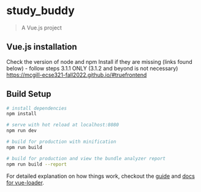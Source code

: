 # study_buddy

> A Vue.js project

## Vue.js installation 
Check the version of node and npm
Install if they are missing (links found below) - follow steps 3.1.1 ONLY (3.1.2 and beyond is not necessary)
https://mcgill-ecse321-fall2022.github.io/#truefrontend

## Build Setup

``` bash
# install dependencies
npm install

# serve with hot reload at localhost:8080
npm run dev

# build for production with minification
npm run build

# build for production and view the bundle analyzer report
npm run build --report
```

For detailed explanation on how things work, checkout the [guide](http://vuejs-templates.github.io/webpack/) and [docs for vue-loader](http://vuejs.github.io/vue-loader).
